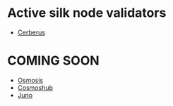# Active silk node validators

* [Cerberus](https://www.mintscan.io/cerberus/validators/cerberusvaloper1qln4xw03t27nduvww4a5kw89348f3k7wv9nfhl)

# COMING SOON
* [Osmosis](https://www.mintscan.io/osmosis/validators/SILKNODECODEHERE)
* [Cosmoshub](https://www.mintscan.io/cosmos/validators/SILKNODECODEHERE)
* [Juno](https://www.mintscan.io/juno/validators/SILKNODECODEHERE)
